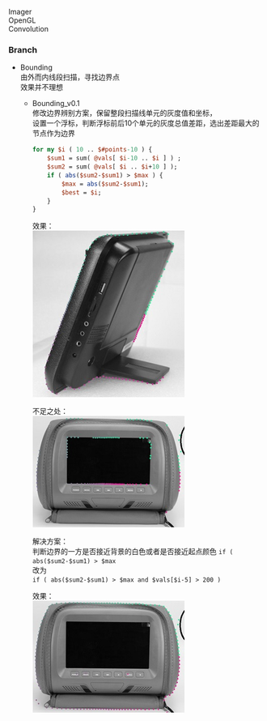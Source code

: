 Imager  
OpenGL  
Convolution  


### Branch  

* Bounding  
  由外而内线段扫描，寻找边界点  
  效果并不理想  

  * Bounding_v0.1  
    修改边界辨别方案，保留整段扫描线单元的灰度值和坐标，  
    设置一个浮标，判断浮标前后10个单元的灰度总值差距，选出差距最大的节点作为边界  

    ```perl
    for my $i ( 10 .. $#points-10 ) {
        $sum1 = sum( @vals[ $i-10 .. $i ] ) ;
        $sum2 = sum( @vals[ $i .. $i+10 ] );
        if ( abs($sum2-$sum1) > $max ) {
            $max = abs($sum2-$sum1);
            $best = $i;
        }
    }
    ```

    效果：  
    ![Bounding_V01_0.jpg](./Bounding_V01_0.jpg)  

    不足之处：  
    ![Bounding_V01_1.jpg](./Bounding_V01_1.jpg)  

    解决方案：  
    判断边界的一方是否接近背景的白色或者是否接近起点颜色
    `if ( abs($sum2-$sum1) > $max`  
    改为  
    `if ( abs($sum2-$sum1) > $max and $vals[$i-5] > 200 )`  

    效果：  
    ![Bounding_V01_2.jpg](Bounding_V01_2.jpg)  

